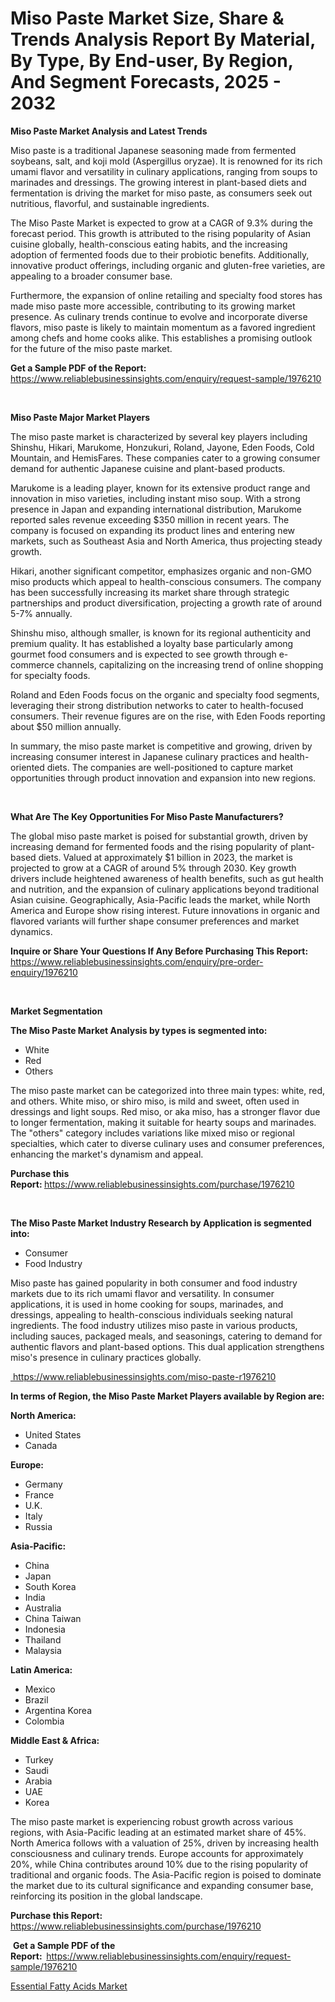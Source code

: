 <p><h1>Miso Paste Market Size, Share & Trends Analysis Report By Material, By Type, By End-user, By Region, And Segment Forecasts, 2025 - 2032</h1></p><p><strong>Miso Paste Market Analysis and Latest Trends</strong></p>
<p><p>Miso paste is a traditional Japanese seasoning made from fermented soybeans, salt, and koji mold (Aspergillus oryzae). It is renowned for its rich umami flavor and versatility in culinary applications, ranging from soups to marinades and dressings. The growing interest in plant-based diets and fermentation is driving the market for miso paste, as consumers seek out nutritious, flavorful, and sustainable ingredients.</p><p>The Miso Paste Market is expected to grow at a CAGR of 9.3% during the forecast period. This growth is attributed to the rising popularity of Asian cuisine globally, health-conscious eating habits, and the increasing adoption of fermented foods due to their probiotic benefits. Additionally, innovative product offerings, including organic and gluten-free varieties, are appealing to a broader consumer base. </p><p>Furthermore, the expansion of online retailing and specialty food stores has made miso paste more accessible, contributing to its growing market presence. As culinary trends continue to evolve and incorporate diverse flavors, miso paste is likely to maintain momentum as a favored ingredient among chefs and home cooks alike. This establishes a promising outlook for the future of the miso paste market.</p></p>
<p><strong>Get a Sample PDF of the Report:&nbsp;</strong> <a href="https://www.reliablebusinessinsights.com/enquiry/request-sample/1976210?utm_campaign=3352&utm_medium=2&utm_source=Github&utm_content=ia&utm_term=07042025&utm_id=miso-paste">https://www.reliablebusinessinsights.com/enquiry/request-sample/1976210</a></p>
<p>&nbsp;</p>
<p><strong>Miso Paste Major Market Players</strong></p>
<p><p>The miso paste market is characterized by several key players including Shinshu, Hikari, Marukome, Honzukuri, Roland, Jayone, Eden Foods, Cold Mountain, and HemisFares. These companies cater to a growing consumer demand for authentic Japanese cuisine and plant-based products.</p><p>Marukome is a leading player, known for its extensive product range and innovation in miso varieties, including instant miso soup. With a strong presence in Japan and expanding international distribution, Marukome reported sales revenue exceeding $350 million in recent years. The company is focused on expanding its product lines and entering new markets, such as Southeast Asia and North America, thus projecting steady growth.</p><p>Hikari, another significant competitor, emphasizes organic and non-GMO miso products which appeal to health-conscious consumers. The company has been successfully increasing its market share through strategic partnerships and product diversification, projecting a growth rate of around 5-7% annually.</p><p>Shinshu miso, although smaller, is known for its regional authenticity and premium quality. It has established a loyalty base particularly among gourmet food consumers and is expected to see growth through e-commerce channels, capitalizing on the increasing trend of online shopping for specialty foods.</p><p>Roland and Eden Foods focus on the organic and specialty food segments, leveraging their strong distribution networks to cater to health-focused consumers. Their revenue figures are on the rise, with Eden Foods reporting about $50 million annually.</p><p>In summary, the miso paste market is competitive and growing, driven by increasing consumer interest in Japanese culinary practices and health-oriented diets. The companies are well-positioned to capture market opportunities through product innovation and expansion into new regions.</p></p>
<p>&nbsp;</p>
<p><strong>What Are The Key Opportunities For Miso Paste Manufacturers?</strong></p>
<p><p>The global miso paste market is poised for substantial growth, driven by increasing demand for fermented foods and the rising popularity of plant-based diets. Valued at approximately $1 billion in 2023, the market is projected to grow at a CAGR of around 5% through 2030. Key growth drivers include heightened awareness of health benefits, such as gut health and nutrition, and the expansion of culinary applications beyond traditional Asian cuisine. Geographically, Asia-Pacific leads the market, while North America and Europe show rising interest. Future innovations in organic and flavored variants will further shape consumer preferences and market dynamics.</p></p>
<p><strong>Inquire or Share Your Questions If Any Before Purchasing This Report:</strong> <a href="https://www.reliablebusinessinsights.com/enquiry/pre-order-enquiry/1976210?utm_campaign=3352&utm_medium=2&utm_source=Github&utm_content=ia&utm_term=07042025&utm_id=miso-paste">https://www.reliablebusinessinsights.com/enquiry/pre-order-enquiry/1976210</a></p>
<p>&nbsp;</p>
<p><strong>Market Segmentation</strong></p>
<p><strong>The Miso Paste Market Analysis by types is segmented into:</strong></p>
<p><ul><li>White</li><li>Red</li><li>Others</li></ul></p>
<p><p>The miso paste market can be categorized into three main types: white, red, and others. White miso, or shiro miso, is mild and sweet, often used in dressings and light soups. Red miso, or aka miso, has a stronger flavor due to longer fermentation, making it suitable for hearty soups and marinades. The "others" category includes variations like mixed miso or regional specialties, which cater to diverse culinary uses and consumer preferences, enhancing the market's dynamism and appeal.</p></p>
<p><strong>Purchase this Report:&nbsp;</strong><a href="https://www.reliablebusinessinsights.com/purchase/1976210?utm_campaign=3352&utm_medium=2&utm_source=Github&utm_content=ia&utm_term=07042025&utm_id=miso-paste">https://www.reliablebusinessinsights.com/purchase/1976210</a></p>
<p>&nbsp;</p>
<p><strong>The Miso Paste Market Industry Research by Application is segmented into:</strong></p>
<p><ul><li>Consumer</li><li>Food Industry</li></ul></p>
<p><p>Miso paste has gained popularity in both consumer and food industry markets due to its rich umami flavor and versatility. In consumer applications, it is used in home cooking for soups, marinades, and dressings, appealing to health-conscious individuals seeking natural ingredients. The food industry utilizes miso paste in various products, including sauces, packaged meals, and seasonings, catering to demand for authentic flavors and plant-based options. This dual application strengthens miso's presence in culinary practices globally.</p></p>
<p><a href="https://www.reliablebusinessinsights.com/miso-paste-r1976210?utm_campaign=3352&utm_medium=2&utm_source=Github&utm_content=ia&utm_term=07042025&utm_id=miso-paste">&nbsp;https://www.reliablebusinessinsights.com/miso-paste-r1976210</a></p>
<p><strong>In terms of Region, the Miso Paste Market Players available by Region are:</strong></p>
<p>
    <p> <strong> North America: </strong>
        <ul>
            <li>United States</li>
            <li>Canada</li>
        </ul>
        </p> 
    <p> <strong> Europe: </strong>
        <ul>
            <li>Germany</li>
            <li>France</li>
            <li>U.K.</li>
            <li>Italy</li>
            <li>Russia</li>
        </ul>
        </p> 
    <p> <strong> Asia-Pacific: </strong>
        <ul>
            <li>China</li>
            <li>Japan</li>
            <li>South Korea</li>
            <li>India</li>
            <li>Australia</li>
            <li>China Taiwan</li>
            <li>Indonesia</li>
            <li>Thailand</li>
            <li>Malaysia</li>
        </ul>
        </p> 
    <p> <strong> Latin America: </strong>
        <ul>
            <li>Mexico</li>
            <li>Brazil</li>
            <li>Argentina Korea</li>
            <li>Colombia</li>
        </ul>
        </p> 
    <p> <strong> Middle East & Africa: </strong>
        <ul>
            <li>Turkey</li>
            <li>Saudi</li>
            <li>Arabia</li>
            <li>UAE</li>
            <li>Korea</li>
        </ul>
    </p>
    </p>
<p><p>The miso paste market is experiencing robust growth across various regions, with Asia-Pacific leading at an estimated market share of 45%. North America follows with a valuation of 25%, driven by increasing health consciousness and culinary trends. Europe accounts for approximately 20%, while China contributes around 10% due to the rising popularity of traditional and organic foods. The Asia-Pacific region is poised to dominate the market due to its cultural significance and expanding consumer base, reinforcing its position in the global landscape.</p></p>
<p><strong>Purchase this Report: </strong><a href="https://www.reliablebusinessinsights.com/purchase/1976210?utm_campaign=3352&utm_medium=2&utm_source=Github&utm_content=ia&utm_term=07042025&utm_id=miso-paste">https://www.reliablebusinessinsights.com/purchase/1976210</a></p>
<p>&nbsp;<strong>Get a Sample PDF of the Report:&nbsp;&nbsp;</strong><a href="https://www.reliablebusinessinsights.com/enquiry/request-sample/1976210?utm_campaign=3352&utm_medium=2&utm_source=Github&utm_content=ia&utm_term=07042025&utm_id=miso-paste">https://www.reliablebusinessinsights.com/enquiry/request-sample/1976210</a></p>
<p><strong></strong></p>
<p><p><a href="https://github.com/shopovdjondo/Market-Research-Report-List-1/blob/main/essential-fatty-acids-market.md?utm_campaign=3352&utm_medium=2&utm_source=Github&utm_content=ia&utm_term=07042025&utm_id=miso-paste">Essential Fatty Acids Market</a></p></p>